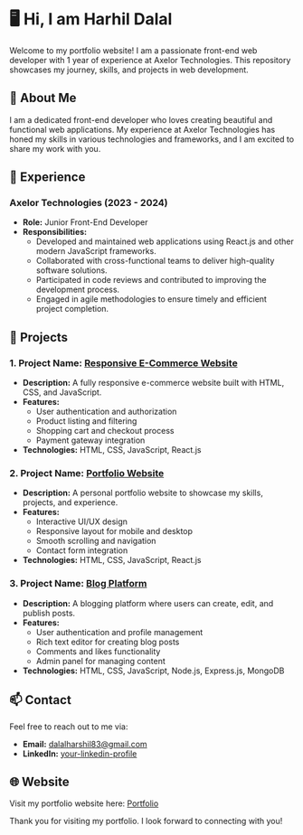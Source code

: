 # 🖥️  Hi, I am Harhil Dalal

Welcome to my portfolio website! I am a passionate front-end web developer with 1 year of experience at Axelor Technologies. This repository showcases my journey, skills, and projects in web development.

## 🚀 About Me

I am a dedicated front-end developer who loves creating beautiful and functional web applications. My experience at Axelor Technologies has honed my skills in various technologies and frameworks, and I am excited to share my work with you.

## 🏢 Experience

### Axelor Technologies (2023 - 2024)

- **Role:** Junior Front-End Developer
- **Responsibilities:**
  - Developed and maintained web applications using React.js and other modern JavaScript frameworks.
  - Collaborated with cross-functional teams to deliver high-quality software solutions.
  - Participated in code reviews and contributed to improving the development process.
  - Engaged in agile methodologies to ensure timely and efficient project completion.

## 💼 Projects

### 1. Project Name: [Responsive E-Commerce Website](https://your-ecommerce-project-link.com)

- **Description:** A fully responsive e-commerce website built with HTML, CSS, and JavaScript.
- **Features:**
  - User authentication and authorization
  - Product listing and filtering
  - Shopping cart and checkout process
  - Payment gateway integration
- **Technologies:** HTML, CSS, JavaScript, React.js

### 2. Project Name: [Portfolio Website](https://your-portfolio-link.com)

- **Description:** A personal portfolio website to showcase my skills, projects, and experience.
- **Features:**
  - Interactive UI/UX design
  - Responsive layout for mobile and desktop
  - Smooth scrolling and navigation
  - Contact form integration
- **Technologies:** HTML, CSS, JavaScript, React.js

### 3. Project Name: [Blog Platform](https://your-blog-platform-link.com)

- **Description:** A blogging platform where users can create, edit, and publish posts.
- **Features:**
  - User authentication and profile management
  - Rich text editor for creating blog posts
  - Comments and likes functionality
  - Admin panel for managing content
- **Technologies:** HTML, CSS, JavaScript, Node.js, Express.js, MongoDB

## 📫 Contact

Feel free to reach out to me via:

- **Email:** [dalalharshil83@gmail.com](mailto:dalalharshil83@gmail.com)
- **LinkedIn:** [your-linkedin-profile](https://www.linkedin.com/in/your-profile)

## 🌐 Website

Visit my portfolio website here: [Portfolio](https://harshild7.github.io/portfolio/)

Thank you for visiting my portfolio. I look forward to connecting with you!
